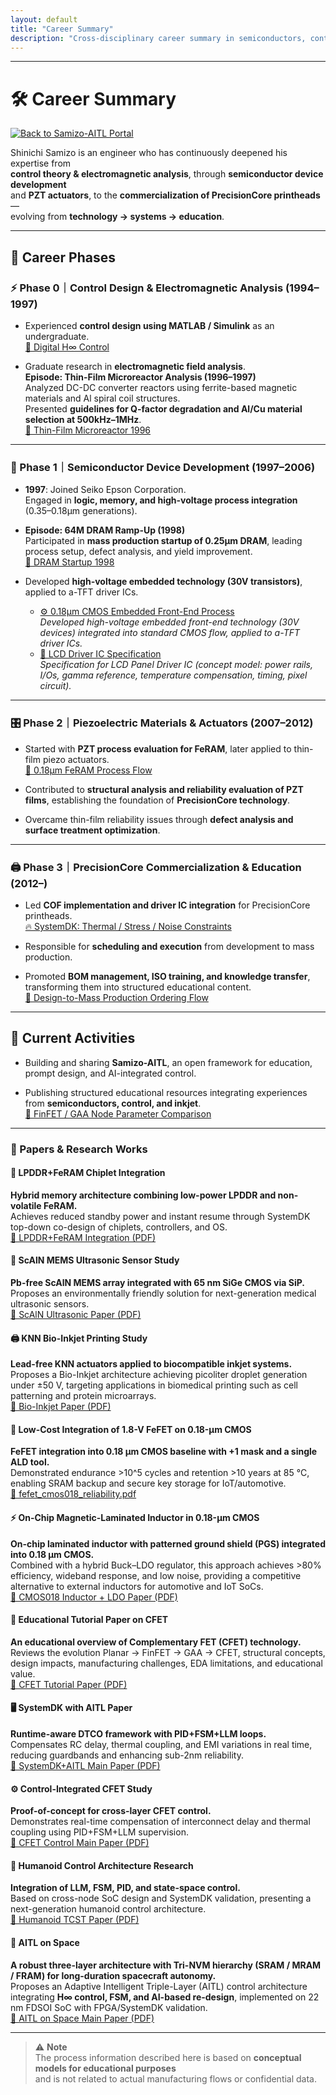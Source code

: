 ```yaml
---
layout: default
title: "Career Summary"
description: "Cross-disciplinary career summary in semiconductors, control, inkjet, and education"
---
```


---

# 🛠️ Career Summary

[![Back to Samizo-AITL Portal](https://img.shields.io/badge/Back%20to-Samizo--AITL%20Portal-brightgreen)](https://samizo-aitl.github.io/)

Shinichi Samizo is an engineer who has continuously deepened his expertise from  
**control theory & electromagnetic analysis**, through **semiconductor device development**  
and **PZT actuators**, to the **commercialization of PrecisionCore printheads** —  
evolving from **technology → systems → education**.

---

## 📘 Career Phases

### ⚡ Phase 0｜Control Design & Electromagnetic Analysis (1994–1997)
- Experienced **control design using MATLAB / Simulink** as an undergraduate.  
  [📘 Digital H∞ Control](https://samizo-aitl.github.io/EduController/part04_digital/theory/06_digital_hinf_control.html)

- Graduate research in **electromagnetic field analysis**.  
  **Episode: Thin-Film Microreactor Analysis (1996–1997)**  
  Analyzed DC-DC converter reactors using ferrite-based magnetic materials and Al spiral coil structures.  
  Presented **guidelines for Q-factor degradation and Al/Cu material selection at 500kHz–1MHz**.  
  [🔬 Thin-Film Microreactor 1996](https://samizo-aitl.github.io/Edusemi-Plus/archive/in1996/thinfilm_microreactor/)

---

### 💾 Phase 1｜Semiconductor Device Development (1997–2006)
- **1997**: Joined Seiko Epson Corporation.  
  Engaged in **logic, memory, and high-voltage process integration** (0.35–0.18μm generations).

- **Episode: 64M DRAM Ramp-Up (1998)**  
  Participated in **mass production startup of 0.25μm DRAM**, leading process setup, defect analysis, and yield improvement.  
  [💾 DRAM Startup 1998](https://samizo-aitl.github.io/Edusemi-Plus/archive/in1998/DRAM_Startup_64M_1998/)

- Developed **high-voltage embedded technology (30V transistors)**, applied to a-TFT driver ICs.  
  - [⚙️ 0.18μm CMOS Embedded Front-End Process](https://samizo-aitl.github.io/Edusemi-v4x/chapter3_process_evolution/docs/0.18um_1.8V_3.3V_5V)  
    *Developed high-voltage embedded front-end technology (30V devices) integrated into standard CMOS flow, applied to a-TFT driver ICs.*
  - [📑 LCD Driver IC Specification](https://samizo-aitl.github.io/Edusemi-v4x/d_chapter2_high_voltage_devices/lcd_driver)  
    *Specification for LCD Panel Driver IC (concept model: power rails, I/Os, gamma reference, temperature compensation, timing, pixel circuit).*  
    
---

### 🎛️ Phase 2｜Piezoelectric Materials & Actuators (2007–2012)
- Started with **PZT process evaluation for FeRAM**, later applied to thin-film piezo actuators.  
  [🔧 0.18μm FeRAM Process Flow](https://samizo-aitl.github.io/Edusemi-v4x/d_chapter1_memory_technologies/doc_FeRAM/0.18um_FeRAM_ProcessFlow)

- Contributed to **structural analysis and reliability evaluation of PZT films**, establishing the foundation of **PrecisionCore technology**.

- Overcame thin-film reliability issues through **defect analysis and surface treatment optimization**.

---

### 🖨️ Phase 3｜PrecisionCore Commercialization & Education (2012–)
- Led **COF implementation and driver IC integration** for PrecisionCore printheads.  
  [🔥 SystemDK: Thermal / Stress / Noise Constraints](https://samizo-aitl.github.io/Edusemi-v4x/f_chapter2a_systemdk/)

- Responsible for **scheduling and execution** from development to mass production.

- Promoted **BOM management, ISO training, and knowledge transfer**, transforming them into structured educational content.  
  [📑 Design-to-Mass Production Ordering Flow](https://samizo-aitl.github.io/EduMecha/08_production_process/production_process_flow.html)

---

## 🎯 Current Activities
- Building and sharing **Samizo-AITL**, an open framework for education, prompt design, and AI-integrated control.

- Publishing structured educational resources integrating experiences from **semiconductors, control, and inkjet**.  
  [📄 FinFET / GAA Node Parameter Comparison](https://samizo-aitl.github.io/Edusemi-v4x/f_chapter1_finfet_gaa/appendixf1_05_node_params)

---

### 📑 Papers & Research Works

#### 💾 LPDDR+FeRAM Chiplet Integration  
**Hybrid memory architecture combining low-power LPDDR and non-volatile FeRAM.**  
Achieves reduced standby power and instant resume through SystemDK top-down co-design of chiplets, controllers, and OS.  
[📄 LPDDR+FeRAM Integration (PDF)](../docs/LPDDR_FeRAM.pdf)

#### 🌊 ScAlN MEMS Ultrasonic Sensor Study  
**Pb-free ScAlN MEMS array integrated with 65 nm SiGe CMOS via SiP.**  
Proposes an environmentally friendly solution for next-generation medical ultrasonic sensors.  
[📄 ScAlN Ultrasonic Paper (PDF)](../docs/scaln_ultrasonic.pdf)

#### 🖨️ KNN Bio-Inkjet Printing Study  
**Lead-free KNN actuators applied to biocompatible inkjet systems.**  
Proposes a Bio-Inkjet architecture achieving picoliter droplet generation under ±50 V, targeting applications in biomedical printing such as cell patterning and protein microarrays.  
[📄 Bio-Inkjet Paper (PDF)](../docs/bioinkjet_knn.pdf)

#### 🔋 Low-Cost Integration of 1.8-V FeFET on 0.18-µm CMOS  
**FeFET integration into 0.18 µm CMOS baseline with +1 mask and a single ALD tool.**  
Demonstrated endurance >10^5 cycles and retention >10 years at 85 °C, enabling SRAM backup and secure key storage for IoT/automotive.  
[📄 fefet_cmos018_reliability.pdf](../docs/fefet_cmos018_reliability.pdf)

#### ⚡ On-Chip Magnetic-Laminated Inductor in 0.18-µm CMOS  
**On-chip laminated inductor with patterned ground shield (PGS) integrated into 0.18 µm CMOS.**  
Combined with a hybrid Buck–LDO regulator, this approach achieves >80% efficiency, wideband response, and low noise, providing a competitive alternative to external inductors for automotive and IoT SoCs.  
[📄 CMOS018 Inductor + LDO Paper (PDF)](../docs/cmos018_inductor_ldo.pdf)

#### 📘 Educational Tutorial Paper on CFET  
**An educational overview of Complementary FET (CFET) technology.**  
Reviews the evolution Planar → FinFET → GAA → CFET, structural concepts, design impacts, manufacturing challenges, EDA limitations, and educational value.  
[📄 CFET Tutorial Paper (PDF)](../docs/cfet_tutorial_main.pdf)

#### 🖥️ SystemDK with AITL Paper  
**Runtime-aware DTCO framework with PID+FSM+LLM loops.**  
Compensates RC delay, thermal coupling, and EMI variations in real time, reducing guardbands and enhancing sub-2nm reliability.  
[📄 SystemDK+AITL Main Paper (PDF)](../docs/systemdk_aitl2025.pdf)

#### ⚙️ Control-Integrated CFET Study  
**Proof-of-concept for cross-layer CFET control.**  
Demonstrates real-time compensation of interconnect delay and thermal coupling using PID+FSM+LLM supervision.  
[📄 CFET Control Main Paper (PDF)](../docs/cfet_ctrl2025.pdf)

#### 🤖 Humanoid Control Architecture Research  
**Integration of LLM, FSM, PID, and state-space control.**  
Based on cross-node SoC design and SystemDK validation, presenting a next-generation humanoid control architecture.  
[📄 Humanoid TCST Paper (PDF)](../docs/humanoid_tcst2025.pdf)

#### 🚀 AITL on Space  
**A robust three-layer architecture with Tri-NVM hierarchy (SRAM / MRAM / FRAM) for long-duration spacecraft autonomy.**  
Proposes an Adaptive Intelligent Triple-Layer (AITL) control architecture integrating **H∞ control, FSM, and AI-based re-design**, implemented on 22 nm FDSOI SoC with FPGA/SystemDK validation.  
[📄 AITL on Space Main Paper (PDF)](../docs/aitl_space.pdf)

---

> ⚠️ **Note**  
> The process information described here is based on **conceptual models for educational purposes**  
> and is not related to actual manufacturing flows or confidential data.
